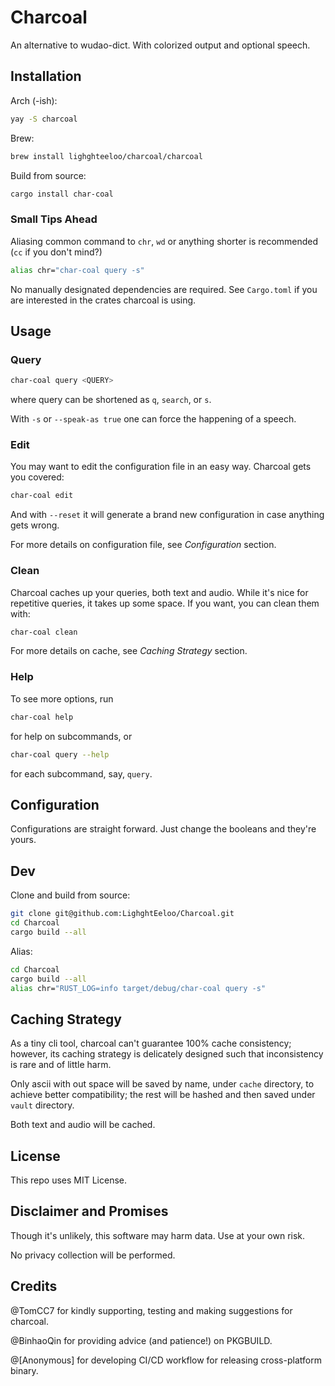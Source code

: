 # Charcoal

An alternative to wudao-dict. With colorized output and optional speech.

## Installation

Arch (-ish):

```sh
yay -S charcoal
```

Brew:

```sh
brew install lighghteeloo/charcoal/charcoal
```

Build from source:

```sh
cargo install char-coal
```

### Small Tips Ahead

Aliasing common command to `chr`, `wd` or anything shorter is recommended (`cc` if you don't mind?)

```sh
alias chr="char-coal query -s"
```

No manually designated dependencies are required. See `Cargo.toml` if you are interested in the crates charcoal is using.


## Usage

### Query

```sh
char-coal query <QUERY>
```

where query can be shortened as `q`, `search`, or `s`.

With `-s` or `--speak-as true` one can force the happening of a speech.

### Edit

You may want to edit the configuration file in an easy way. Charcoal gets you covered:

```sh
char-coal edit
```

And with `--reset` it will generate a brand new configuration in case anything gets wrong.

For more details on configuration file, see *Configuration* section.

### Clean

Charcoal caches up your queries, both text and audio. While it's nice for repetitive queries, it takes up some space. If you want, you can clean them with:

```sh
char-coal clean
```

For more details on cache, see *Caching Strategy* section.

### Help

To see more options, run

```sh
char-coal help
```

for help on subcommands, or

```sh
char-coal query --help
```

for each subcommand, say, `query`.


## Configuration

Configurations are straight forward. Just change the booleans and they're yours.

## Dev

Clone and build from source:

```sh
git clone git@github.com:LighghtEeloo/Charcoal.git
cd Charcoal
cargo build --all
```

Alias:

```sh
cd Charcoal
cargo build --all
alias chr="RUST_LOG=info target/debug/char-coal query -s"
```

## Caching Strategy

As a tiny cli tool, charcoal can't guarantee 100% cache consistency; however, its caching strategy is delicately designed such that inconsistency is rare and of little harm.

Only ascii with out space will be saved by name, under `cache` directory, to achieve better compatibility; the rest will be hashed and then saved under `vault` directory.

Both text and audio will be cached.

## License

This repo uses MIT License.

## Disclaimer and Promises

Though it's unlikely, this software may harm data. Use at your own risk.

No privacy collection will be performed.

## Credits

@TomCC7 for kindly supporting, testing and making suggestions for charcoal.

@BinhaoQin for providing advice (and patience!) on PKGBUILD.

@[Anonymous] for developing CI/CD workflow for releasing cross-platform binary.
